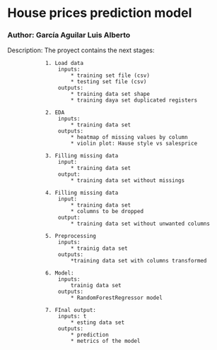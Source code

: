 # House prices prediction model
### Author: García Aguilar Luis Alberto

Description: The proyect contains the next stages:

                1. Load data
                    inputs: 
                        * training set file (csv)
                        * testing set file (csv)
                    outputs:
                        * training data set shape
                        * training daya set duplicated registers

                2. EDA
                    inputs:
                        * training data set
                    outputs:
                        * heatmap of missing values by column
                        * violin plot: Hause style vs salesprice
                
                3. Filling missing data
                    input:
                        * training data set
                    output:
                        * training data set without missings

                4. Filling missing data
                    input:
                        * training data set
                        * columns to be dropped
                    output:
                        * training data set without unwanted columns
                
                5. Preprocessing
                    inputs:
                        * trainig data set
                    outputs:
                        *training data set with columns transformed
                
                6. Model:
                    inputs: 
                        trainig data set
                    outputs:
                        * RandomForestRegressor model

                7. FInal output:
                    inputs: t
                        * esting data set
                    outputs:
                        * prediction
                        * metrics of the model
